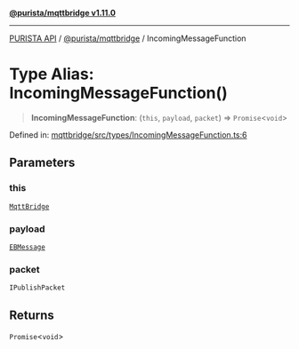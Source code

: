 [**@purista/mqttbridge v1.11.0**](../README.md)

***

[PURISTA API](../../../packages.md) / [@purista/mqttbridge](../README.md) / IncomingMessageFunction

# Type Alias: IncomingMessageFunction()

> **IncomingMessageFunction**: (`this`, `payload`, `packet`) => `Promise`\<`void`\>

Defined in: [mqttbridge/src/types/IncomingMessageFunction.ts:6](https://github.com/puristajs/purista/blob/master/packages/mqttbridge/src/types/IncomingMessageFunction.ts#L6)

## Parameters

### this

[`MqttBridge`](../classes/MqttBridge.md)

### payload

[`EBMessage`](../../core/type-aliases/EBMessage.md)

### packet

`IPublishPacket`

## Returns

`Promise`\<`void`\>
